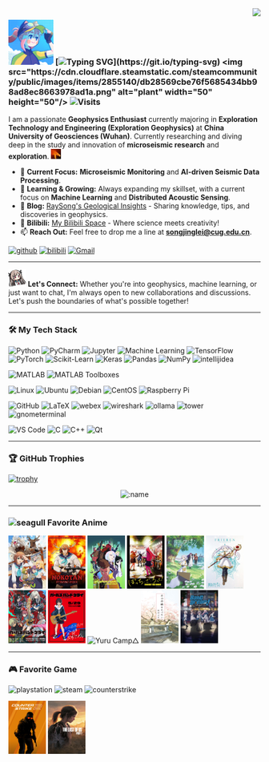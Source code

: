 <img align="right" src="https://github-readme-stats.vercel.app/api?username=RaySong513&show_icons=true&theme=radical&hide_title=true" />

### <img src="pic/sticker/Swift_Spring_Delivery_Avatar.gif" alt="Swift Spring Delivery - Avatar" width="90" height="90"/> [![Typing SVG](https://readme-typing-svg.demolab.com?font=Lucida+Sans&duration=2000&pause=3000&color=C785DD&vCenter=true&width=200&height=40&lines=Hey+there%2C+I'm+Ray!)](https://git.io/typing-svg) <img src="https://cdn.cloudflare.steamstatic.com/steamcommunity/public/images/items/2855140/db28569cbe76f5685434bb98ad8ec8663978ad1a.png" alt="plant" width="50" height="50"/> ![Visits](https://komarev.com/ghpvc/?username=RaySong513&label=Visits&style=for-the-badge&color=blueviolet) 

<!--<img src="pic/sticker/Swift_Spring_Delivery_Avatar.gif" alt="Swift Spring Delivery - Avatar" width="80" height="80"/>-->

I am a passionate **Geophysics Enthusiast** currently majoring in **Exploration Technology and Engineering (Exploration Geophysics)** at **China University of Geosciences (Wuhan)**. Currently researching and diving deep in the study and innovation of **microseismic research** and **exploration**.
<img src="pic/icon/howl.gif" alt="howl" width="20" height="20"/>


- 🔭 **Current Focus:** **Microseismic Monitoring** and **AI-driven Seismic Data Processing**.
- 🌱 **Learning & Growing:** Always expanding my skillset, with a current focus on **Machine Learning** and **Distributed Acoustic Sensing**.
- 📝 **Blog:** [RaySong's Geological Insights](https://www.RaySong513.github.io) - Sharing knowledge, tips, and discoveries in geophysics.
- 🎥 **Bilibili:** [My Bilibili Space](https://space.bilibili.com/27228095) - Where science meets creativity!
- 📫 **Reach Out:** Feel free to drop me a line at **songjinglei@cug.edu.cn**.

[![github](https://img.shields.io/badge/github-12100E.svg?&style=for-the-badge&logo=github&logoColor=white)](https://github.com/RaySong513)
[![bilibili](https://img.shields.io/badge/bilibili-00A1D6.svg?&style=for-the-badge&logo=bilibili&logoColor=white)](https://space.bilibili.com/27228095)
[![Gmail](https://img.shields.io/badge/mail-EA4335.svg?&style=for-the-badge&logo=Gmail&logoColor=white)](songjinglei@cug.edu.cn)

---

<img src="pic/icon/ATRI_attention.png" alt="ATRI_attention" width="35" height="35"/> **Let's Connect:** Whether you're into geophysics, machine learning, or just want to chat, I'm always open to new collaborations and discussions. Let's push the boundaries of what's possible together!

---

### 🛠️ My Tech Stack
![Python](https://img.shields.io/badge/Python-3776AB?style=for-the-badge&logo=python&logoColor=white)
![PyCharm](https://img.shields.io/badge/PyCharm-000000?style=for-the-badge&logo=pycharm&logoColor=white)
![Jupyter](https://img.shields.io/badge/Jupyter-F37626?style=for-the-badge&logo=jupyter&logoColor=white)
![Machine Learning](https://img.shields.io/badge/Machine%20Learning-00C853?style=for-the-badge&logo=tensorflow&logoColor=white)
![TensorFlow](https://img.shields.io/badge/TensorFlow-FF6F00?style=for-the-badge&logo=tensorflow&logoColor=white)
![PyTorch](https://img.shields.io/badge/PyTorch-EE4C2C?style=for-the-badge&logo=pytorch&logoColor=white)
![Scikit-Learn](https://img.shields.io/badge/Scikit--Learn-F7931E?style=for-the-badge&logo=scikit-learn&logoColor=white)
![Keras](https://img.shields.io/badge/Keras-D00000?style=for-the-badge&logo=keras&logoColor=white)
![Pandas](https://img.shields.io/badge/Pandas-150458?style=for-the-badge&logo=pandas&logoColor=white)
![NumPy](https://img.shields.io/badge/NumPy-013243?style=for-the-badge&logo=numpy&logoColor=white)
![intellijidea](https://img.shields.io/badge/intellijidea-000000?style=for-the-badge&logo=intellijidea&logoColor=white)

![MATLAB](https://img.shields.io/badge/MATLAB-0076A8?style=for-the-badge&logo=mathworks&logoColor=white)
![MATLAB Toolboxes](https://img.shields.io/badge/MATLAB%20Toolboxes-0076A8?style=for-the-badge&logo=mathworks&logoColor=white)

![Linux](https://img.shields.io/badge/Linux-FCC624?style=for-the-badge&logo=linux&logoColor=black)
![Ubuntu](https://img.shields.io/badge/Ubuntu-E95420?style=for-the-badge&logo=ubuntu&logoColor=white)
![Debian](https://img.shields.io/badge/Debian-A81D33?style=for-the-badge&logo=debian&logoColor=white)
![CentOS](https://img.shields.io/badge/CentOS-262577?style=for-the-badge&logo=centos&logoColor=white)
![Raspberry Pi](https://img.shields.io/badge/Raspberry%20Pi-A22846?style=for-the-badge&logo=raspberry-pi&logoColor=white)

![GitHub](https://img.shields.io/badge/GitHub-181717?style=for-the-badge&logo=github&logoColor=white)
![LaTeX](https://img.shields.io/badge/LaTeX-008080?style=for-the-badge&logo=latex&logoColor=white)
![webex](https://img.shields.io/badge/webex-000000?style=for-the-badge&logo=webex&logoColor=white)
![wireshark](https://img.shields.io/badge/wireshark-1679A7?style=for-the-badge&logo=wireshark&logoColor=white)
![ollama](https://img.shields.io/badge/ollama-000000?style=for-the-badge&logo=ollama&logoColor=white)
![tower](https://img.shields.io/badge/tower-00CAF4?style=for-the-badge&logo=tower&logoColor=white)
![gnometerminal](https://img.shields.io/badge/gnometerminal-241F31?style=for-the-badge&logo=gnometerminal&logoColor=white)

![VS Code](https://img.shields.io/badge/VS%20Code-007ACC?style=for-the-badge&logo=visual-studio-code&logoColor=white)
![C](https://img.shields.io/badge/C-A8B9CC?style=for-the-badge&logo=c&logoColor=white)
![C++](https://img.shields.io/badge/C++-00599C?style=for-the-badge&logo=cpp&logoColor=white)
![Qt](https://img.shields.io/badge/Qt-41CD52?style=for-the-badge&logo=qt&logoColor=white)

---

### 🏆 GitHub Trophies
[![trophy](https://github-profile-trophy.vercel.app/?username=RaySong513&theme=gruvbox)](https://github.com/ryo-ma/github-profile-trophy)
<!--https://github-profile-trophy.vercel.app/?username=RaySong513&theme=onedark-->
<!--https://github-profile-trophy.vercel.app/?username=ryo-ma&theme=buddhism-->
<!--https://github-profile-trophy.vercel.app/?username=ryo-ma&theme=juicyfresh-->
<!--https://github-profile-trophy.vercel.app/?username=ryo-ma&theme=gruvbox-->

<div align="center">
  <img src="https://count.getloli.com/get/@RaySong513.github.readme?theme=gelbooru" alt=":name" />
</div>

---

### <img src="https://cdn.cloudflare.steamstatic.com/steamcommunity/public/images/items/2861690/331c169b60c65641bffbfb9e3bc8ee4ddadaa7c6.png" alt="seagull" width="30" height="30"/> **Favorite Anime**
<p align="left">
  <img src="pic/Anime/Shikanoko_Nokonoko_Koshitantan.jpg" alt="Shikanoko Nokonoko Koshitantan" width="75" height="106">
  <img src="pic/Anime/My_Deer_Friend_Nokotan.jpg" alt="My Deer Friend Nokotan" width="75" height="106">
  <img src="pic/Anime/Cyberpunk_Edgerunners.jpg" alt="Cyberpunk: Edgerunners" width="75" height="106">
  <img src="pic/Anime/Bocchi_the_Rock.jpg" alt="Bocchi the Rock!" width="75" height="106">
  <img src="pic/Anime/Sousou_no_Frieren.jpg" alt="Sousou no Frieren" width="75" height="106">
  <img src="pic/Anime/Frieren_Beyond_Journey's_End.jpg" alt="Frieren: Beyond Journey's End" width="75" height="106">
  <img src="pic/Anime/Girls_Band_Cry.jpg" alt="Girls Band Cry" width="75" height="106">
  <img src="pic/Anime/Girls_Band_Cry_nina.jpg" alt="Girls Band Cry nina" width="75" height="106">
  <img src="pic/Anime/Yuru_Camp△.jpg" alt="Yuru Camp△" width="75" height="106">
  <img src="pic/Anime/Kimi_no_Suizou_wo_Tabetai.jpg" alt="Kimi no Suizou wo Tabetai" width="75" height="106">
  <img src="pic/Anime/MyGO.jpg" alt="Kimi no Suizou wo Tabetai" width="75" height="106">
</p>

---

### 🎮 **Favorite Game**
![playstation](https://img.shields.io/badge/playstation-0070D1?style=for-the-badge&logo=playstation&logoColor=white)
![steam](https://img.shields.io/badge/steam-000000?style=for-the-badge&logo=steam&logoColor=white)
![counterstrike](https://img.shields.io/badge/counterstrike-F47C00?style=for-the-badge&logo=counterstrike&logoColor=white)



<p align="left">
  <img src="pic/Game/CS2.jpg" alt="CS2" width="75" height="106">
  <img src="pic/Game/The%20Last%20of%20Us.jpg" alt="The Last of Us" width="75" height="106">
</p>